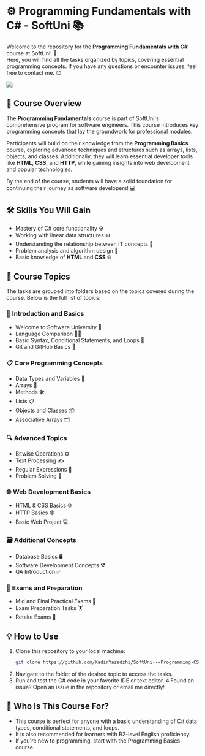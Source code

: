 # ⚙️ Programming Fundamentals with C# - SoftUni 📚

Welcome to the repository for the **Programming Fundamentals with C#** course at SoftUni! 🚀  
Here, you will find all the tasks organized by topics, covering essential programming concepts. If you have any questions or encounter issues, feel free to contact me. 😊

<img src="https://kadiryazadzhi.github.io/Cybersecurity-Website/Image/Courses-Image/C%23%20Fundamentals.svg">

## 📖 **Course Overview**
The **Programming Fundamentals** course is part of SoftUni's comprehensive program for software engineers. This course introduces key programming concepts that lay the groundwork for professional modules.  

Participants will build on their knowledge from the **Programming Basics** course, exploring advanced techniques and structures such as arrays, lists, objects, and classes. Additionally, they will learn essential developer tools like **HTML**, **CSS**, and **HTTP**, while gaining insights into web development and popular technologies.  

By the end of the course, students will have a solid foundation for continuing their journey as software developers! 💻


## 🛠️ **Skills You Will Gain**
- Mastery of C# core functionality ⚙️  
- Working with linear data structures 📊  
- Understanding the relationship between IT concepts 🔗  
- Problem analysis and algorithm design 🧠  
- Basic knowledge of **HTML** and **CSS** 🌐  


## 📂 **Course Topics**
The tasks are grouped into folders based on the topics covered during the course. Below is the full list of topics:  

### 🏁 **Introduction and Basics**
- Welcome to Software University 🎉  
- Language Comparison 🧑‍💻  
- Basic Syntax, Conditional Statements, and Loops 🔄  
- Git and GitHub Basics 🌟  

### 📋 **Core Programming Concepts**
- Data Types and Variables 💾  
- Arrays 🔢  
- Methods 🛠️  
- Lists 📋  
- Objects and Classes 📦  
- Associative Arrays 🗂️  

### 🔍 **Advanced Topics**
- Bitwise Operations ⚙️  
- Text Processing ✍️  
- Regular Expressions 🧩  
- Problem Solving 🧠  

### 🌐 **Web Development Basics**
- HTML & CSS Basics 🌐  
- HTTP Basics 🕸️  
- Basic Web Project 💻  

### 🗃️ **Additional Concepts**
- Database Basics 🛢️  
- Software Development Concepts ⚒️  
- QA Introduction ✅  

### 📝 **Exams and Preparation**
- Mid and Final Practical Exams 🧪  
- Exam Preparation Tasks 🏋️  
- Retake Exams 🔄  


## 💡 **How to Use**

1. Clone this repository to your local machine:  
   ```bash
   git clone https://github.com/KadirYazadzhi/SoftUni---Programming-CSharp-Fundamentals.git
    ```
2. Navigate to the folder of the desired topic to access the tasks.
3. Run and test the C# code in your favorite IDE or text editor.
4.Found an issue? Open an issue in the repository or email me directly!


## 🎯 Who Is This Course For?
- This course is perfect for anyone with a basic understanding of C# data types, conditional statements, and loops.
- It is also recommended for learners with B2-level English proficiency.
- If you're new to programming, start with the Programming Basics course.
